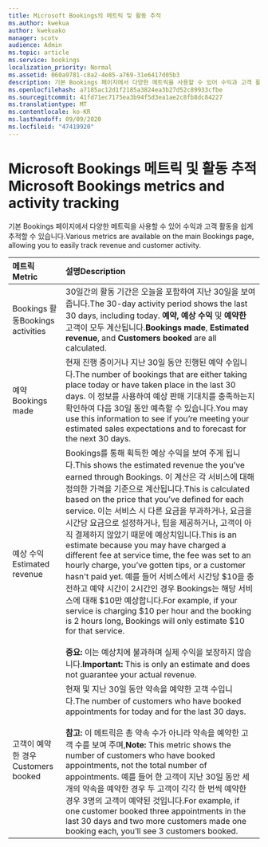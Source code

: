 ```yaml
---
title: Microsoft Bookings의 메트릭 및 활동 추적
ms.author: kwekua
author: kwekuako
manager: scotv
audience: Admin
ms.topic: article
ms.service: bookings
localization_priority: Normal
ms.assetid: 060a9781-c8a2-4e85-a769-31e6417d05b3
description: 기본 Bookings 페이지에서 다양한 메트릭을 사용할 수 있어 수익과 고객 활동을 쉽게 추적할 수 있습니다.
ms.openlocfilehash: a7185ac12d1f2185a3824ea3b27d52c89933cfbe
ms.sourcegitcommit: 41fd71ec7175ea3b94f5d3ea1ae2c8fb8dc84227
ms.translationtype: MT
ms.contentlocale: ko-KR
ms.lasthandoff: 09/09/2020
ms.locfileid: "47419920"
---
```

# <a name="microsoft-bookings-metrics-and-activity-tracking"></a><span data-ttu-id="c100d-103">Microsoft Bookings 메트릭 및 활동 추적</span><span class="sxs-lookup"><span data-stu-id="c100d-103">Microsoft Bookings metrics and activity tracking</span></span>

<span data-ttu-id="c100d-104">기본 Bookings 페이지에서 다양한 메트릭을 사용할 수 있어 수익과 고객 활동을 쉽게 추적할 수 있습니다.</span><span class="sxs-lookup"><span data-stu-id="c100d-104">Various metrics are available on the main Bookings page, allowing you to easily track revenue and customer activity.</span></span>

| <span data-ttu-id="c100d-105">메트릭</span><span class="sxs-lookup"><span data-stu-id="c100d-105">Metric</span></span> | <span data-ttu-id="c100d-106">설명</span><span class="sxs-lookup"><span data-stu-id="c100d-106">Description</span></span> |
|:---|:---|
| <span data-ttu-id="c100d-107">Bookings 활동</span><span class="sxs-lookup"><span data-stu-id="c100d-107">Bookings activities</span></span> | <span data-ttu-id="c100d-108">30일간의 활동 기간은 오늘을 포함하여 지난 30일을 보여줍니다.</span><span class="sxs-lookup"><span data-stu-id="c100d-108">The 30-day activity period shows the last 30 days, including today.</span></span> <span data-ttu-id="c100d-109">**예약,** **예상 수익** 및 **예약한** 고객이 모두 계산됩니다.</span><span class="sxs-lookup"><span data-stu-id="c100d-109">**Bookings made**, **Estimated revenue**, and **Customers booked** are all calculated.</span></span> |
| <span data-ttu-id="c100d-110">예약</span><span class="sxs-lookup"><span data-stu-id="c100d-110">Bookings made</span></span> | <span data-ttu-id="c100d-111">현재 진행 중이거나 지난 30일 동안 진행된 예약 수입니다.</span><span class="sxs-lookup"><span data-stu-id="c100d-111">The number of bookings that are either taking place today or have taken place in the last 30 days.</span></span> <span data-ttu-id="c100d-112">이 정보를 사용하여 예상 판매 기대치를 충족하는지 확인하여 다음 30일 동안 예측할 수 있습니다.</span><span class="sxs-lookup"><span data-stu-id="c100d-112">You may use this information to see if you’re meeting your estimated sales expectations and to forecast for the next 30 days.</span></span> |
| <span data-ttu-id="c100d-113">예상 수익</span><span class="sxs-lookup"><span data-stu-id="c100d-113">Estimated revenue</span></span> | <span data-ttu-id="c100d-114">Bookings를 통해 획득한 예상 수익을 보여 주게 됩니다.</span><span class="sxs-lookup"><span data-stu-id="c100d-114">This shows the estimated revenue the you’ve earned through Bookings.</span></span> <span data-ttu-id="c100d-115">이 계산은 각 서비스에 대해 정의한 가격을 기준으로 계산됩니다.</span><span class="sxs-lookup"><span data-stu-id="c100d-115">This is calculated based on the price that you’ve defined for each service.</span></span> <span data-ttu-id="c100d-116">이는 서비스 시 다른 요금을 부과하거나, 요금을 시간당 요금으로 설정하거나, 팁을 제공하거나, 고객이 아직 결제하지 않았기 때문에 예상치입니다.</span><span class="sxs-lookup"><span data-stu-id="c100d-116">This is an estimate because you may have charged a different fee at service time, the fee was set to an hourly charge, you’ve gotten tips, or a customer hasn't paid yet.</span></span> <span data-ttu-id="c100d-117">예를 들어 서비스에서 시간당 $10을 충전하고 예약 시간이 2시간인 경우 Bookings는 해당 서비스에 대해 $10만 예상합니다.</span><span class="sxs-lookup"><span data-stu-id="c100d-117">For example, if your service is charging $10 per hour and the booking is 2 hours long, Bookings will only estimate $10 for that service.</span></span><br/><br/><span data-ttu-id="c100d-118">**중요:** 이는 예상치에 불과하며 실제 수익을 보장하지 않습니다.</span><span class="sxs-lookup"><span data-stu-id="c100d-118">**Important:** This is only an estimate and does not guarantee your actual revenue.</span></span> |
| <span data-ttu-id="c100d-119">고객이 예약한 경우</span><span class="sxs-lookup"><span data-stu-id="c100d-119">Customers booked</span></span> | <span data-ttu-id="c100d-120">현재 및 지난 30일 동안 약속을 예약한 고객 수입니다.</span><span class="sxs-lookup"><span data-stu-id="c100d-120">The number of customers who have booked appointments for today and for the last 30 days.</span></span><br/><br/><span data-ttu-id="c100d-121">**참고:** 이 메트릭은 총 약속 수가 아니라 약속을 예약한 고객 수를 보여 주며,</span><span class="sxs-lookup"><span data-stu-id="c100d-121">**Note:** This metric shows the number of customers who have booked appointments, not the total number of appointments.</span></span> <span data-ttu-id="c100d-122">예를 들어 한 고객이 지난 30일 동안 세 개의 약속을 예약한 경우 두 고객이 각각 한 번씩 예약한 경우 3명의 고객이 예약된 것입니다.</span><span class="sxs-lookup"><span data-stu-id="c100d-122">For example, if one customer booked three appointments in the last 30 days and two more customers made one booking each, you’ll see 3 customers booked.</span></span> |
